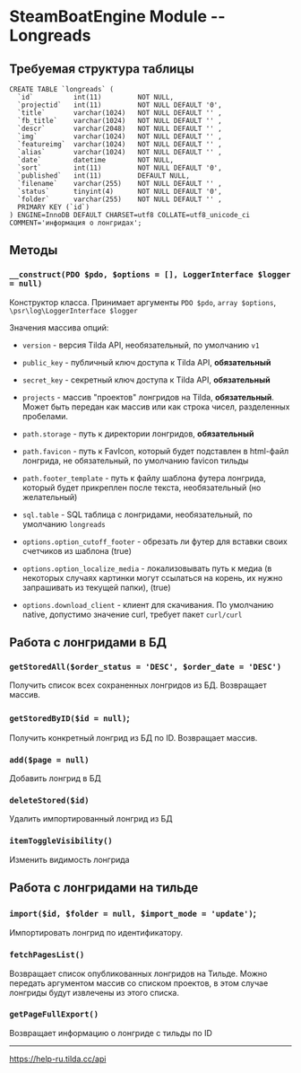 # SteamBoatEngine Module -- Longreads

## Требуемая структура таблицы 

```
CREATE TABLE `longreads` (
  `id`          int(11)         NOT NULL,
  `projectid`   int(11)         NOT NULL DEFAULT '0',
  `title`       varchar(1024)   NOT NULL DEFAULT '' ,
  `fb_title`    varchar(1024)   NOT NULL DEFAULT '' ,
  `descr`       varchar(2048)   NOT NULL DEFAULT '' ,
  `img`         varchar(1024)   NOT NULL DEFAULT '' ,
  `featureimg`  varchar(1024)   NOT NULL DEFAULT '' ,
  `alias`       varchar(1024)   NOT NULL DEFAULT '' ,
  `date`        datetime        NOT NULL,
  `sort`        int(11)         NOT NULL DEFAULT '0',
  `published`   int(11)         DEFAULT NULL,
  `filename`    varchar(255)    NOT NULL DEFAULT '' ,
  `status`      tinyint(4)      NOT NULL DEFAULT '0',
  `folder`      varchar(255)    NOT NULL DEFAULT '' ,
  PRIMARY KEY (`id`)
) ENGINE=InnoDB DEFAULT CHARSET=utf8 COLLATE=utf8_unicode_ci COMMENT='информация о лонгридах';
```

## Методы

### `__construct(PDO $pdo, $options = [], LoggerInterface $logger = null)`

Конструктор класса. Принимает аргументы `PDO $pdo`, `array $options`, `\psr\log\LoggerInterface $logger` 

Значения массива опций:

- `version` - версия Tilda API, необязательный, по умолчанию `v1`
- `public_key` - публичный ключ доступа к Tilda API, **обязательный**
- `secret_key` - секретный ключ доступа к Tilda API, **обязательный**
- `projects` - массив "проектов" лонгридов на Tilda, **обязательный**. Может быть передан как массив или как строка чисел, разделенных пробелами. 

- `path.storage` - путь к директории лонгридов, **обязательный**
- `path.favicon` - путь к FavIcon, который будет подставлен в html-файл лонгрида, не обязательный, по умолчанию favicon тильды
- `path.footer_template` - путь к файлу шаблона футера лонгрида, который будет прикреплен после текста, необязательный (но желательный)

- `sql.table` - SQL таблица с лонгридами, необязательный, по умолчанию `longreads`

- `options.option_cutoff_footer` - обрезать ли футер для вставки своих счетчиков из шаблона (true)
- `options.option_localize_media` - локализовывать путь к медиа (в некоторых случаях картинки могут ссылаться на корень, их нужно запрашивать из текущей папки), (true)
- `options.download_client` - клиент для скачивания. По умолчанию native, допустимо значение curl, требует пакет `curl/curl`

## Работа с лонгридами в БД

### `getStoredAll($order_status = 'DESC', $order_date = 'DESC')`

Получить список всех сохраненных лонгридов из БД.
Возвращает массив.

### `getStoredByID($id = null)`;

Получить конкретный лонгрид из БД по ID. Возвращает массив.

### `add($page = null)`

Добавить лонгрид в БД

### `deleteStored($id)`

Удалить импортированный лонгрид из БД

### `itemToggleVisibility()`

Изменить видимость лонгрида

## Работа с лонгридами на тильде
    
### `import($id, $folder = null, $import_mode = 'update')`;

Импортировать лонгрид по идентификатору.   

### `fetchPagesList()`

Возвращает список опубликованных лонгридов на Тильде. 
Можно передать аргументом массив со списком проектов, в этом случае лонгриды будут извлечены из этого списка. 

### `getPageFullExport()` 

Возвращает информацию о лонгриде с тильды по ID


 
---

https://help-ru.tilda.cc/api
   